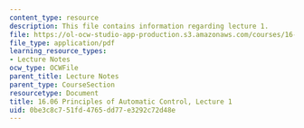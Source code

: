 ```yaml
---
content_type: resource
description: This file contains information regarding lecture 1.
file: https://ol-ocw-studio-app-production.s3.amazonaws.com/courses/16-06-principles-of-automatic-control-fall-2012/0be3c8c751fd4765dd77e3292c72d48e_MIT16_06F12_Lecture_1.pdf
file_type: application/pdf
learning_resource_types:
- Lecture Notes
ocw_type: OCWFile
parent_title: Lecture Notes
parent_type: CourseSection
resourcetype: Document
title: 16.06 Principles of Automatic Control, Lecture 1
uid: 0be3c8c7-51fd-4765-dd77-e3292c72d48e
---
```

